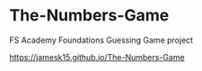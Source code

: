 # The-Numbers-Game
FS Academy Foundations Guessing Game project


https://jamesk15.github.io/The-Numbers-Game
